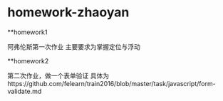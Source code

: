 # homework-zhaoyan

**homework1

阿弗伦斯第一次作业
主要要求为掌握定位与浮动

**homework2

第二次作业，做一个表单验证
具体为https://github.com/felearn/train2016/blob/master/task/javascript/form-validate.md
